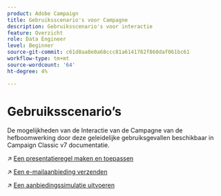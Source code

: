 ```yaml
---
product: Adobe Campaign
title: Gebruiksscenario's voor Campagne
description: Gebruiksscenario's voor interactie
feature: Overzicht
role: Data Engineer
level: Beginner
source-git-commit: c61d8aa8e0a68ccc81a6141782f860daf061bc61
workflow-type: tm+mt
source-wordcount: '64'
ht-degree: 4%

---
```


# Gebruiksscenario’s

De mogelijkheden van de Interactie van de Campagne van de hefboomwerking door deze geleidelijke gebruiksgevallen beschikbaar in Campaign Classic v7 documentatie.

↗️ [Een presentatieregel maken en toepassen](https://experienceleague.adobe.com/docs/campaign-classic/using/managing-offers/case-study/presentation-rules.html)

↗️ [Een e-mailaanbieding verzenden](https://experienceleague.adobe.com/docs/campaign-classic/using/managing-offers/case-study/offers-on-an-outbound-channel.html)

↗️ [Een aanbiedingssimulatie uitvoeren](https://experienceleague.adobe.com/docs/campaign-classic/using/managing-offers/case-study/offers-on-an-outbound-channel.html)
